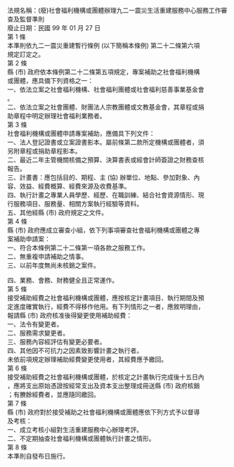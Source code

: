法規名稱：(廢)社會福利機構或團體辦理九二一震災生活重建服務中心服務工作審查及監督準則  
廢止日期：民國 99 年 01 月 27 日  
第 1 條  
本準則依九二一震災重建暫行條例 (以下簡稱本條例) 第二十二條第六項  
規定訂定之。  
第 2 條  
縣 (市) 政府依本條例第二十二條第五項規定，專案補助之社會福利機構  
或團體，應具備下列資格之一：  
一、依法立案之社會福利機構、社會福利團體或社會福利慈善事業基金會  
。  
二、依法立案之社會團體、財團法人宗教團體或文教基金會，其章程或捐  
助章程中明定辦理社會福利業務者。  
第 3 條  
社會福利機構或團體申請專案補助，應備具下列文件：  
一、法人登記證書或立案證書影本。屬前條第二款所定機構或團體者，須  
另附章程或捐助章程影本。  
二、最近二年主管機關核備之預算、決算書表或經會計師簽證之財務查核  
報告。  
三、計畫書：應包括目的、期程、主 (協) 辦單位、地點、參加對象、內  
容、效益、經費概算、經費來源及收費基準。  
四、執行計畫之專業人員學歷、經歷、在職訓練、結合社會資源情形、現  
行服務項目、服務量、相關方案執行經驗等資料。  
五、其他經縣 (市) 政府規定之文件。  
第 4 條  
縣 (市) 政府應成立審查小組，依下列事項審查社會福利機構或團體之專  
案補助申請案：  
一、符合本條例第二十二條第一項各款之服務工作。  
二、無重複申請補助之情事。  
三、以前年度無尚未核銷之案件。  


四、業務、會務、財務健全且正常運作。  
第 5 條  
接受補助經費之社會福利機構或團體，應按核定計畫項目、執行期間及預  
定進度確實執行，經費不得移作他用。有下列情形之一者，應敘明理由，  
報請縣 (市) 政府核准後得變更使用補助經費：  
一、法令有變更者。  
二、服務需求變更者。  
三、服務內容經評估有變更必要者。  
四、其他因不可抗力之因素致影響計畫之執行者。  
未依前項規定辦理補助經費變更使用者，其經費應予繳回。  
第 6 條  
接受補助經費之社會福利機構或團體，於核定之計畫執行完成後十五日內  
，應將支出原始憑證按經常支出及資本支出整理成冊送縣 (市) 政府核銷  
；有賸餘經費者，並應隨同繳回。  
第 7 條  
縣 (市) 政府對於接受補助之社會福利機構或團體應依下列方式予以督導  
及考核：  
一、成立考核小組對生活重建服務中心辦理考評。  
二、不定期抽查社會福利機構或團體執行計畫之情形。  
第 8 條  
本準則自發布日施行。  


